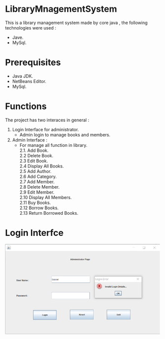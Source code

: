 # LibraryMnagementSystem
This is a library management system made by core java , the following technologies were used :
- Jave.
- MySql.
# Prerequisites
- Java JDK.
- NetBeans Editor.
- MySql.

# Functions
The project has two interaces in general : 
1. Login Interface for administrator.
   - Admin login to manage books and members.
2. Admin Interface : 
   * For manage all function in library. <br/>
      2.1. Add Book.<br/>
      2.2 Delete Book.<br/>
      2.3 Edit Book.<br/>
      2.4 Display All Books.<br/>
      2.5 Add Author.<br/>
      2.6 Add Category.<br/>
      2.7 Add Member.<br/>
      2.8 Delete Member.<br/>
      2.9 Edit Member.<br/>
      2.10 Display All Members.<br/>
      2.11 Buy Books.<br/>
      2.12 Borrow Books.<br/>
      2.13 Return Borrowed Books.<br/>

  
  # Login Interfce
  ![alt text](Screenshot/2.png)
  

